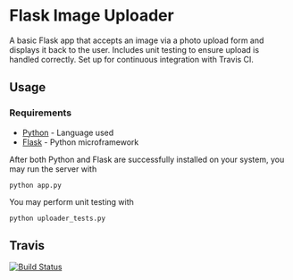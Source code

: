 # Flask Image Uploader

A basic Flask app that accepts an image via a photo upload form and displays it back to the user. Includes unit testing to ensure upload is handled correctly. Set up for continuous integration with Travis CI.

## Usage

### Requirements
* [Python](https://python.org) - Language used
* [Flask](http://flask.pocoo.org) - Python microframework

After both Python and Flask are successfully installed on your system, you may run the server with

	python app.py

You may perform unit testing with

	python uploader_tests.py

## Travis
[![Build Status](https://travis-ci.org/froakie/flaskimageuploader.svg?branch=master)](https://travis-ci.org/froakie/flaskimageuploader)